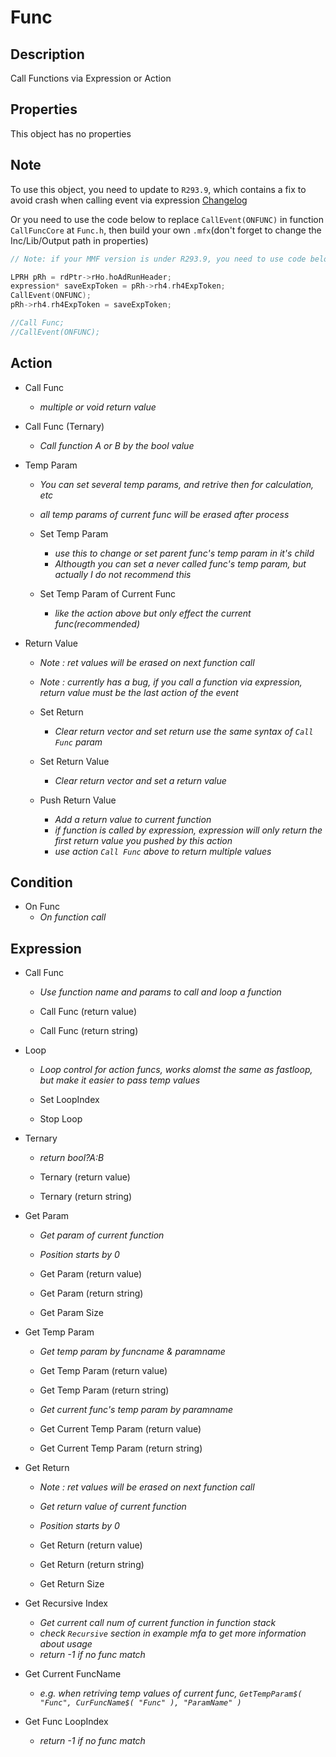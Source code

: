 # Func

## Description

Call Functions via Expression or Action

## Properties

This object has no properties

## Note

To use this object, you need to update to `R293.9`, which contains a fix to avoid crash when calling event via expression [Changelog](http://www.clickteam.com/webftp/files/mmf2/ChangeLogs/293.9.txt)

Or you need to use the code below to replace `CallEvent(ONFUNC)` in function `CallFuncCore` at `Func.h`, then build your own `.mfx`(don't forget to change the Inc/Lib/Output path in properties)

```C++
// Note: if your MMF version is under R293.9, you need to use code below instead of just a single line CallEvent(ONFUNC) to avoid crash

LPRH pRh = rdPtr->rHo.hoAdRunHeader;
expression* saveExpToken = pRh->rh4.rh4ExpToken;
CallEvent(ONFUNC);
pRh->rh4.rh4ExpToken = saveExpToken;

//Call Func;
//CallEvent(ONFUNC);
```

## Action

- Call Func
  - *multiple or void return value*
- Call Func (Ternary)
  - *Call function A or B by the bool value*

- Temp Param
  - *You can set several temp params, and retrive then for calculation, etc*
  - *all temp params of current func will be erased after process*

  - Set Temp Param
    - *use this to change or set parent func's temp param in it's child*
    - *Althougth you can set a never called func's temp param, but actually I do not recommend this*
  - Set Temp Param of Current Func
    - *like the action above but only effect the current func(recommended)*

- Return Value
  - *Note : ret values will be erased on next function call*
  - *Note : currently has a bug, if you call a function via expression, return value must be the last action of the event*

  - Set Return
    - *Clear return vector and set return use the same syntax of `Call Func` param*

  - Set Return Value
    - *Clear return vector and set a return value*

  - Push Return Value
    - *Add a return value to current function*
    - *if function is called by expression, expression will only return the first return value you pushed by this action*
    - *use action `Call Func` above to return multiple values*

## Condition

- On Func
  - *On function call*

## Expression

- Call Func
  - *Use function name and params to call and loop a function*
  
  - Call Func (return value)
  - Call Func (return string)

- Loop
  - *Loop control for action funcs, works alomst the same as fastloop, but make it easier to pass temp values*
  
  - Set LoopIndex
  - Stop Loop

- Ternary
  - *return bool?A:B*
  
  - Ternary (return value)
  - Ternary (return string)

- Get Param
  - *Get param of current function*
  - *Position starts by 0*
  
  - Get Param (return value)
  - Get Param (return string)

  - Get Param Size

- Get Temp Param
  - *Get temp param by funcname & paramname*  
  - Get Temp Param (return value)
  - Get Temp Param (return string)

  - *Get current func's temp param by paramname*
  - Get Current Temp Param (return value)
  - Get Current Temp Param (return string)

- Get Return
  - *Note : ret values will be erased on next function call*
  - *Get return value of current function*
  - *Position starts by 0*
  
  - Get Return (return value)
  - Get Return (return string)

  - Get Return Size

- Get Recursive Index
  - *Get current call num of current function in function stack*
  - *check `Recursive` section in example mfa to get more information about usage*
  - *return -1 if no func match*

- Get Current FuncName
  - *e.g. when retriving temp values of current func, `GetTempParam$( "Func", CurFuncName$( "Func" ), "ParamName" )`*

- Get Func LoopIndex
  - *return -1 if no func match*

